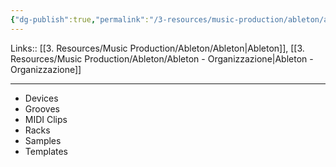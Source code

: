 ```yaml
---
{"dg-publish":true,"permalink":"/3-resources/music-production/ableton/ableton-core-library/","tags":["type/note"]}
---
```


Links:: [[3. Resources/Music Production/Ableton/Ableton\|Ableton]], [[3. Resources/Music Production/Ableton/Ableton - Organizzazione\|Ableton - Organizzazione]]

---

- Devices
- Grooves
- MIDI Clips
- Racks
- Samples
- Templates





